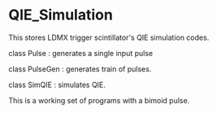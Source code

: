 # QIE_Simulation
This stores LDMX trigger scintillator's QIE simulation codes.

class Pulse : generates a single input pulse

class PulseGen : generates train of pulses.

class SimQIE : simulates QIE.

This is a working set of programs with a bimoid pulse.